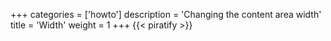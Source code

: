 +++
categories = ['howto']
description = 'Changing the content area width'
title = 'Width'
weight = 1
+++
{{< piratify >}}